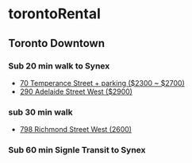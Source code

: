 # torontoRental

## Toronto Downtown

### Sub 20 min walk to Synex

- [70 Temperance Street + parking ($2300 ~ $2700)](https://rentals.ca/toronto/70-temperance-street-id1016269)
- [290 Adelaide Street West ($2900)](https://rentals.ca/toronto/290-adelaide-street-west-id1004911)


### sub 30 min walk

- [798 Richmond Street West (2600)](https://rentals.ca/toronto/798-richmond-street-west-2)


### Sub 60 min Signle Transit to Synex
